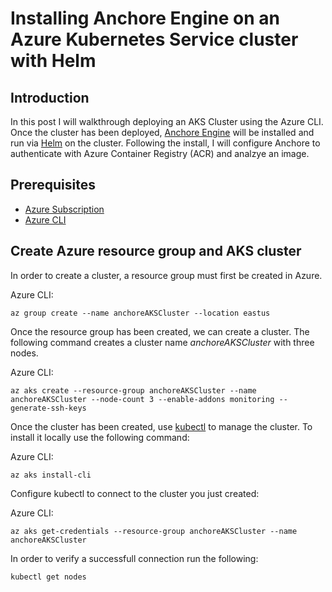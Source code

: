 # Installing Anchore Engine on an Azure Kubernetes Service cluster with Helm

## Introduction

In this post I will walkthrough deploying an AKS Cluster using the Azure CLI. Once the cluster has been deployed, [Anchore Engine](https://github.com/anchore/anchore-engine) will be installed and run via [Helm](https://helm.sh) on the cluster. Following the install, I will configure Anchore to authenticate with Azure Container Registry (ACR) and analzye an image.

## Prerequisites

- [Azure Subscription](https://azure/com)
- [Azure CLI](https://docs.microsoft.com/en-us/cli/azure/install-azure-cli?view=azure-cli-latest)

## Create Azure resource group and AKS cluster

In order to create a cluster, a resource group must first be created in Azure. 

Azure CLI: 

`az group create --name anchoreAKSCluster --location eastus`

Once the resource group has been created, we can create a cluster. The following command creates a cluster name *anchoreAKSCluster* with three nodes.

Azure CLI:

`az aks create --resource-group anchoreAKSCluster --name anchoreAKSCluster --node-count 3 --enable-addons monitoring --generate-ssh-keys`

Once the cluster has been created, use [kubectl](https://kubernetes.io/docs/tasks/tools/install-kubectl/) to manage the cluster. To install it locally use the following command: 

Azure CLI:

`az aks install-cli`

Configure kubectl to connect to the cluster you just created:

Azure CLI:

`az aks get-credentials --resource-group anchoreAKSCluster --name anchoreAKSCluster`

In order to verify a successfull connection run the following:

`kubectl get nodes`

